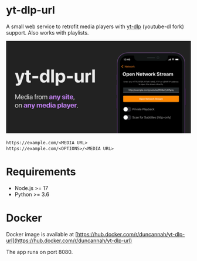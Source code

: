 # yt-dlp-url

A small web service to retrofit media players with [yt-dlp](https://github.com/yt-dlp/yt-dlp) (youtube-dl fork) support. Also works with playlists.

![cover](cover.png)

```
https://example.com/<MEDIA URL>
https://example.com/<OPTIONS>/<MEDIA URL>
```

# Requirements

-   Node.js >= 17
-   Python >= 3.6

# Docker

Docker image is available at [https://hub.docker.com/r/duncannah/yt-dlp-url](https://hub.docker.com/r/duncannah/yt-dlp-url)

The app runs on port 8080.

